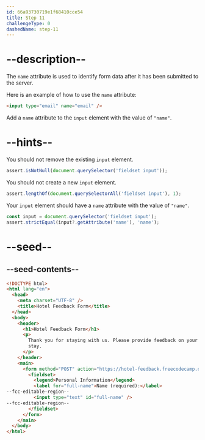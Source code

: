 ```yaml
---
id: 66a93730719e1f68410cce54
title: Step 11
challengeType: 0
dashedName: step-11
---
```


# --description--

The `name` attribute is used to identify form data after it has been submitted to the server.

Here is an example of how to use the `name` attribute:

```html
<input type="email" name="email" />
```

Add a `name` attribute to the `input` element with the value of `"name"`.

# --hints--

You should not remove the existing `input` element.

```js
assert.isNotNull(document.querySelector('fieldset input'));
```

You should not create a new `input` element.

```js
assert.lengthOf(document.querySelectorAll('fieldset input'), 1);
```

Your `input` element should have a `name` attribute with the value of `"name"`.

```js
const input = document.querySelector('fieldset input');
assert.strictEqual(input?.getAttribute('name'), 'name');
```

# --seed--

## --seed-contents--

```html
<!DOCTYPE html>
<html lang="en">
  <head>
    <meta charset="UTF-8" />
    <title>Hotel Feedback Form</title>
  </head>
  <body>
    <header>
      <h1>Hotel Feedback Form</h1>
      <p>
        Thank you for staying with us. Please provide feedback on your recent
        stay.
      </p>
    </header>
    <main>
      <form method="POST" action="https://hotel-feedback.freecodecamp.org">
        <fieldset>
          <legend>Personal Information</legend>
          <label for="full-name">Name (required):</label>
--fcc-editable-region--
          <input type="text" id="full-name" />
--fcc-editable-region--
        </fieldset>
      </form>
    </main>
  </body>
</html>
```
